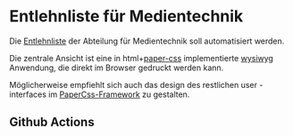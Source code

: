 # Entlehnliste für Medientechnik

Die [Entlehnliste](./docs/client/Enlehnliste_MEDT_v2023.pdf) der Abteilung für Medientechnik soll automatisiert werden.

Die zentrale Ansicht ist eine in html+[paper-css](https://github.com/cognitom/paper-css) implementierte [wysiwyg](https://en.wikipedia.org/wiki/WYSIWYG) Anwendung, die direkt im Browser gedruckt werden kann.

Möglicherweise empfiehlt sich auch das design des restlichen user - interfaces im [PaperCss-Framework](https://www.getpapercss.com/) zu gestalten.

## Github Actions
